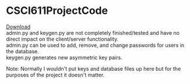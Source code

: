 # CSCI611ProjectCode
[Download](download.zip)  
admin.py and keygen.py are not completely finished/tested and have no direct impact on the client/server functionality.  
admin.py can be used to add, remove, and change passwords for users in the database.  
keygen.py generates new asymmetric key pairs.  


Note: Normally I wouldn't put keys and database files up here but for the purposes of the project it doesn't matter.
